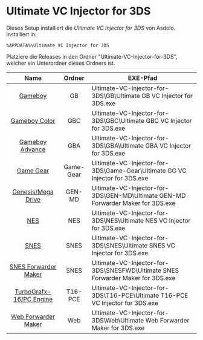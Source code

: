 Ultimate VC Injector for 3DS==================Dieses Setup installiert die *Ultimate VC Injector for 3DS* von Asdolo. Installiert in:    %APPDATA%\Ultimate VC Injector for 3DSPlatziere die Releases in den Ordner "Ultimate-VC-Injector-for-3DS", welcher ein Unterordner dieses Ordners ist.| Name | Ordner | EXE-Pfad  ||:---: |:------:| --------- || [Gameboy](https://wiidatabase.de/3ds-downloads/pc-tools/ultimate-gb-vc-injector-for-3ds/) | GB | Ultimate-VC-Injector-for-3DS\GB\Ultimate GB VC Injector for 3DS.exe || [Gameboy Color](https://wiidatabase.de/3ds-downloads/pc-tools/ultimate-gbc-vc-injector-for-3ds/) | GBC | Ultimate-VC-Injector-for-3DS\GBC\Ultimate GBC VC Injector for 3DS.exe || [Gameboy Advance](https://wiidatabase.de/3ds-downloads/pc-tools/ultimate-gba-vc-injector-for-3ds/) | GBA | Ultimate-VC-Injector-for-3DS\GBA\Ultimate GBA VC Injector for 3DS.exe || [Game Gear](https://wiidatabase.de/3ds-downloads/pc-tools/ultimate-game-gear-vc-injector-for-3ds/) | Game-Gear | Ultimate-VC-Injector-for-3DS\Game-Gear\Ultimate GG VC Injector for 3DS.exe || [Genesis/Mega Drive](https://wiidatabase.de/3ds-downloads/pc-tools/ultimate-gen-md-forwarder-maker-for-3ds/) | GEN-MD | Ultimate-VC-Injector-for-3DS\GEN-MD\Ultimate GEN-MD Forwarder Maker for 3DS.exe || [NES](https://wiidatabase.de/3ds-downloads/pc-tools/ultimate-nes-vc-injector-for-3ds/) | NES | Ultimate-VC-Injector-for-3DS\NES\Ultimate NES VC Injector for 3DS.exe || [SNES](https://wiidatabase.de/3ds-downloads/pc-tools/ultimate-snes-vc-injector-for-3ds/) | SNES | Ultimate-VC-Injector-for-3DS\SNES\Ultimate SNES VC Injector for 3DS.exe || [SNES Forwarder Maker](https://wiidatabase.de/3ds-downloads/pc-tools/ultimate-snes-forwarder-maker-for-3ds/) | SNES | Ultimate-VC-Injector-for-3DS\SNESFWD\Ultimate SNES Forwarder Maker for 3DS.exe || [TurboGrafx-16/PC Engine](https://wiidatabase.de/3ds-downloads/pc-tools/ultimate-t16-pce-vc-injector-for-3ds/) | T16-PCE | Ultimate-VC-Injector-for-3DS\T16-PCE\Ultimate T16-PCE VC Injector for 3DS.exe || [Web Forwarder Maker](https://wiidatabase.de/3ds-downloads/pc-tools/ultimate-web-forwarder-maker-for-3ds/) | Web | Ultimate-VC-Injector-for-3DS\Web\Ultimate Web Forwarder Maker for 3DS.exe |